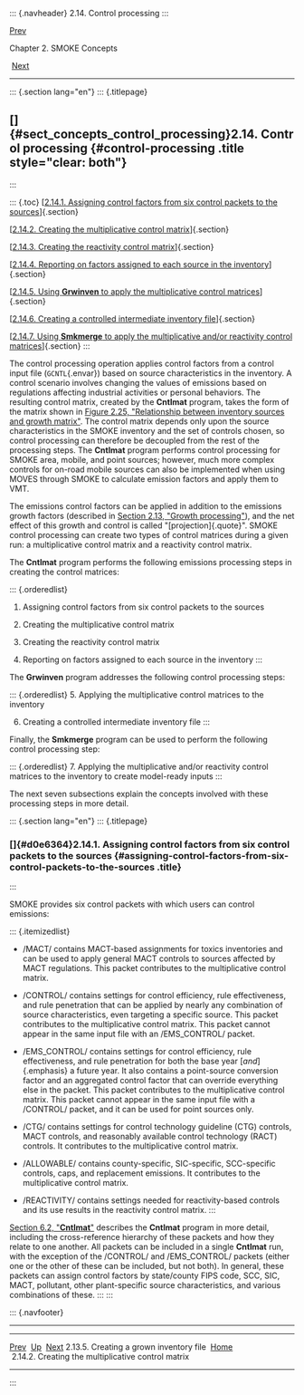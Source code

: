 ::: {.navheader}
2.14. Control processing
:::

[Prev](ch02s13s05.html) 

Chapter 2. SMOKE Concepts

 [Next](ch02s14s02.html)

------------------------------------------------------------------------

::: {.section lang="en"}
::: {.titlepage}
<div>

<div>

[]{#sect_concepts_control_processing}2.14. Control processing {#control-processing .title style="clear: both"}
-------------------------------------------------------------

</div>

</div>
:::

::: {.toc}
[[2.14.1. Assigning control factors from six control packets to the
sources](ch02s14.html#d0e6364)]{.section}

[[2.14.2. Creating the multiplicative control
matrix](ch02s14s02.html)]{.section}

[[2.14.3. Creating the reactivity control
matrix](ch02s14s03.html)]{.section}

[[2.14.4. Reporting on factors assigned to each source in the
inventory](ch02s14s04.html)]{.section}

[[2.14.5. Using **Grwinven** to apply the multiplicative control
matrices](ch02s14s05.html)]{.section}

[[2.14.6. Creating a controlled intermediate inventory
file](ch02s14s06.html)]{.section}

[[2.14.7. Using **Smkmerge** to apply the multiplicative and/or
reactivity control matrices](ch02s14s07.html)]{.section}
:::

The control processing operation applies control factors from a control
input file (`GCNTL`{.envar}) based on source characteristics in the
inventory. A control scenario involves changing the values of emissions
based on regulations affecting industrial activities or personal
behaviors. The resulting control matrix, created by the **Cntlmat**
program, takes the form of the matrix shown in [Figure 2.25,
"Relationship between inventory sources and growth
matrix"](ch02s13.html#fig_concepts_growth_processing "Figure 2.25. Relationship between inventory sources and growth matrix").
The control matrix depends only upon the source characteristics in the
SMOKE inventory and the set of controls chosen, so control processing
can therefore be decoupled from the rest of the processing steps. The
**Cntlmat** program performs control processing for SMOKE area, mobile,
and point sources; however, much more complex controls for on-road
mobile sources can also be implemented when using MOVES through SMOKE to
calculate emission factors and apply them to VMT.

The emissions control factors can be applied in addition to the
emissions growth factors (described in [Section 2.13, "Growth
processing"](ch02s13.html "2.13. Growth processing")), and the net
effect of this growth and control is called "[projection]{.quote}".
SMOKE control processing can create two types of control matrices during
a given run: a multiplicative control matrix and a reactivity control
matrix.

The **Cntlmat** program performs the following emissions processing
steps in creating the control matrices:

::: {.orderedlist}
1.  Assigning control factors from six control packets to the sources

2.  Creating the multiplicative control matrix

3.  Creating the reactivity control matrix

4.  Reporting on factors assigned to each source in the inventory
:::

The **Grwinven** program addresses the following control processing
steps:

::: {.orderedlist}
5.  Applying the multiplicative control matrices to the inventory

6.  Creating a controlled intermediate inventory file
:::

Finally, the **Smkmerge** program can be used to perform the following
control processing step:

::: {.orderedlist}
7.  Applying the multiplicative and/or reactivity control matrices to
    the inventory to create model-ready inputs
:::

The next seven subsections explain the concepts involved with these
processing steps in more detail.

::: {.section lang="en"}
::: {.titlepage}
<div>

<div>

### []{#d0e6364}2.14.1. Assigning control factors from six control packets to the sources {#assigning-control-factors-from-six-control-packets-to-the-sources .title}

</div>

</div>
:::

SMOKE provides six control packets with which users can control
emissions:

::: {.itemizedlist}
-   /MACT/ contains MACT-based assignments for toxics inventories and
    can be used to apply general MACT controls to sources affected by
    MACT regulations. This packet contributes to the multiplicative
    control matrix.

-   /CONTROL/ contains settings for control efficiency, rule
    effectiveness, and rule penetration that can be applied by nearly
    any combination of source characteristics, even targeting a specific
    source. This packet contributes to the multiplicative control
    matrix. This packet cannot appear in the same input file with an
    /EMS\_CONTROL/ packet.

-   /EMS\_CONTROL/ contains settings for control efficiency, rule
    effectiveness, and rule penetration for both the base year
    [*and*]{.emphasis} a future year. It also contains a point-source
    conversion factor and an aggregated control factor that can override
    everything else in the packet. This packet contributes to the
    multiplicative control matrix. This packet cannot appear in the same
    input file with a /CONTROL/ packet, and it can be used for point
    sources only.

-   /CTG/ contains settings for control technology guideline (CTG)
    controls, MACT controls, and reasonably available control technology
    (RACT) controls. It contributes to the multiplicative control
    matrix.

-   /ALLOWABLE/ contains county-specific, SIC-specific, SCC-specific
    controls, caps, and replacement emissions. It contributes to the
    multiplicative control matrix.

-   /REACTIVITY/ contains settings needed for reactivity-based controls
    and its use results in the reactivity control matrix.
:::

[Section 6.2, "**Cntlmat**"](ch06s02.html "6.2. Cntlmat") describes the
**Cntlmat** program in more detail, including the cross-reference
hierarchy of these packets and how they relate to one another. All
packets can be included in a single **Cntlmat** run, with the exception
of the /CONTROL/ and /EMS\_CONTROL/ packets (either one or the other of
these can be included, but not both). In general, these packets can
assign control factors by state/county FIPS code, SCC, SIC, MACT,
pollutant, other plant-specific source characteristics, and various
combinations of these.
:::
:::

::: {.navfooter}

------------------------------------------------------------------------

  ------------------------------------------ -------------------- -----------------------------------------------------
  [Prev](ch02s13s05.html)                      [Up](ch02.html)                                  [Next](ch02s14s02.html)
  2.13.5. Creating a grown inventory file     [Home](index.html)     2.14.2. Creating the multiplicative control matrix
  ------------------------------------------ -------------------- -----------------------------------------------------
:::
